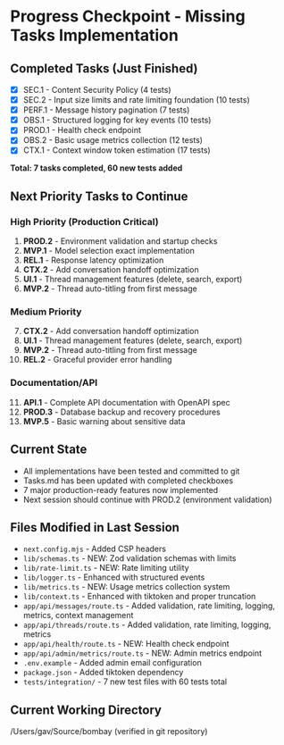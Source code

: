 # Progress Checkpoint - Missing Tasks Implementation

## Completed Tasks (Just Finished)
- [x] SEC.1 - Content Security Policy (4 tests)
- [x] SEC.2 - Input size limits and rate limiting foundation (10 tests)  
- [x] PERF.1 - Message history pagination (7 tests)
- [x] OBS.1 - Structured logging for key events (10 tests)
- [x] PROD.1 - Health check endpoint
- [x] OBS.2 - Basic usage metrics collection (12 tests)
- [x] CTX.1 - Context window token estimation (17 tests)

**Total: 7 tasks completed, 60 new tests added**

## Next Priority Tasks to Continue

### High Priority (Production Critical)
1. **PROD.2** - Environment validation and startup checks
2. **MVP.1** - Model selection exact implementation
3. **REL.1** - Response latency optimization
4. **CTX.2** - Add conversation handoff optimization
5. **UI.1** - Thread management features (delete, search, export)
6. **MVP.2** - Thread auto-titling from first message

### Medium Priority  
7. **CTX.2** - Add conversation handoff optimization
8. **UI.1** - Thread management features (delete, search, export)
9. **MVP.2** - Thread auto-titling from first message
10. **REL.2** - Graceful provider error handling

### Documentation/API
11. **API.1** - Complete API documentation with OpenAPI spec
12. **PROD.3** - Database backup and recovery procedures
13. **MVP.5** - Basic warning about sensitive data

## Current State
- All implementations have been tested and committed to git
- Tasks.md has been updated with completed checkboxes
- 7 major production-ready features now implemented
- Next session should continue with PROD.2 (environment validation)

## Files Modified in Last Session
- `next.config.mjs` - Added CSP headers
- `lib/schemas.ts` - NEW: Zod validation schemas with limits
- `lib/rate-limit.ts` - NEW: Rate limiting utility
- `lib/logger.ts` - Enhanced with structured events  
- `lib/metrics.ts` - NEW: Usage metrics collection system
- `lib/context.ts` - Enhanced with tiktoken and proper truncation
- `app/api/messages/route.ts` - Added validation, rate limiting, logging, metrics, context management
- `app/api/threads/route.ts` - Added validation, rate limiting, logging, metrics
- `app/api/health/route.ts` - NEW: Health check endpoint
- `app/api/admin/metrics/route.ts` - NEW: Admin metrics endpoint
- `.env.example` - Added admin email configuration
- `package.json` - Added tiktoken dependency
- `tests/integration/` - 7 new test files with 60 tests total

## Current Working Directory
/Users/gav/Source/bombay (verified in git repository)